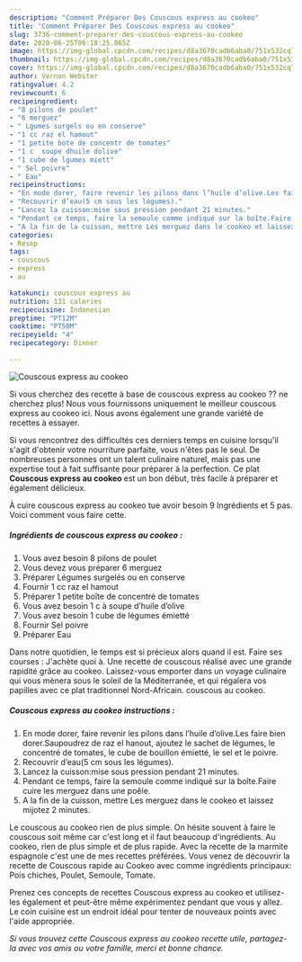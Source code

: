 ```yaml
---
description: "Comment Préparer Des Couscous express au cookeo"
title: "Comment Préparer Des Couscous express au cookeo"
slug: 3736-comment-preparer-des-couscous-express-au-cookeo
date: 2020-06-25T06:18:25.865Z
image: https://img-global.cpcdn.com/recipes/d8a3670cadb6aba0/751x532cq70/couscous-express-au-cookeo-photo-principale-de-la-recette.jpg
thumbnail: https://img-global.cpcdn.com/recipes/d8a3670cadb6aba0/751x532cq70/couscous-express-au-cookeo-photo-principale-de-la-recette.jpg
cover: https://img-global.cpcdn.com/recipes/d8a3670cadb6aba0/751x532cq70/couscous-express-au-cookeo-photo-principale-de-la-recette.jpg
author: Vernon Webster
ratingvalue: 4.2
reviewcount: 6
recipeingredient:
- "8 pilons de poulet"
- "6 merguez"
- " Lgumes surgels ou en conserve"
- "1 cc raz el hamout"
- "1 petite bote de concentr de tomates"
- "1 c  soupe dhuile dolive"
- "1 cube de lgumes miett"
- " Sel poivre"
- " Eau"
recipeinstructions:
- "En mode dorer, faire revenir les pilons dans l’huile d’olive.Les faire bien dorer.Saupoudrez de raz el hanout, ajoutez le sachet de légumes, le concentré de tomates, le cube de bouillon émietté, le sel et le poivre."
- "Recouvrir d’eau(5 cm sous les légumes)."
- "Lancez la cuisson:mise sous pression pendant 21 minutes."
- "Pendant ce temps, faire la semoule comme indiqué sur la boîte.Faire cuire les merguez dans une poêle."
- "A la fin de la cuisson, mettre Les merguez dans le cookeo et laissez mijotez 2 minutes."
categories:
- Resep
tags:
- couscous
- express
- au

katakunci: couscous express au 
nutrition: 131 calories
recipecuisine: Indonesian
preptime: "PT12M"
cooktime: "PT50M"
recipeyield: "4"
recipecategory: Dinner

---
```



![Couscous express au cookeo](https://img-global.cpcdn.com/recipes/d8a3670cadb6aba0/751x532cq70/couscous-express-au-cookeo-photo-principale-de-la-recette.jpg)

Si vous cherchez des recette à base de couscous express au cookeo ?? ne cherchez plus! Nous vous fournissons uniquement le meilleur couscous express au cookeo ici. Nous avons également une grande variété de recettes à essayer.

Si vous rencontrez des difficultés ces derniers temps en cuisine lorsqu'il s'agit d'obtenir votre nourriture parfaite, vous n'êtes pas le seul. De nombreuses personnes ont un talent culinaire naturel, mais pas une expertise tout à fait suffisante pour préparer à la perfection. Ce plat <strong> Couscous express au cookeo </strong> est un bon début, très facile à préparer et également délicieux.

<!--inarticleads1-->

À cuire couscous express au cookeo tue avoir besoin 9 Ingrédients et 5 pas. Voici comment vous faire cette.

##### Ingrédients de couscous express au cookeo :

1. Vous avez besoin 8 pilons de poulet
1. Vous devez vous préparer 6 merguez
1. Préparer  Légumes surgelés ou en conserve
1. Fournir 1 cc raz el hamout
1. Préparer 1 petite boîte de concentré de tomates
1. Vous avez besoin 1 c à soupe d’huile d’olive
1. Vous avez besoin 1 cube de légumes émietté
1. Fournir  Sel poivre
1. Préparer  Eau


Dans notre quotidien, le temps est si précieux alors quand il est. Faire ses courses : J&#39;achète quoi à. Une recette de couscous réalisé avec une grande rapidité grâce au cookeo. Laissez-vous emporter dans un voyage culinaire qui vous mènera sous le soleil de la Méditerranée, et qui régalera vos papilles avec ce plat traditionnel Nord-Africain. couscous au cookeo. 

<!--inarticleads2-->

##### Couscous express au cookeo instructions :

1. En mode dorer, faire revenir les pilons dans l’huile d’olive.Les faire bien dorer.Saupoudrez de raz el hanout, ajoutez le sachet de légumes, le concentré de tomates, le cube de bouillon émietté, le sel et le poivre.
1. Recouvrir d’eau(5 cm sous les légumes).
1. Lancez la cuisson:mise sous pression pendant 21 minutes.
1. Pendant ce temps, faire la semoule comme indiqué sur la boîte.Faire cuire les merguez dans une poêle.
1. A la fin de la cuisson, mettre Les merguez dans le cookeo et laissez mijotez 2 minutes.


Le couscous au cookeo rien de plus simple. On hésite souvent à faire le couscous soit même car c&#39;est long et il faut beaucoup d&#39;ingrédients. Au cookeo, rien de plus simple et de plus rapide. Avec la recette de la marmite espagnole c&#39;est une de mes recettes préférées. Vous venez de découvrir la recette de Couscous rapide au Cookeo avec comme ingrédients principaux: Pois chiches, Poulet, Semoule, Tomate. 

<!--inarticleads1-->

<p>
Prenez ces concepts de recettes Couscous express au cookeo et utilisez-les également et peut-être même expérimentez pendant que vous y allez. Le coin cuisine est un endroit idéal pour tenter de nouveaux points avec l'aide appropriée.
</p>

<p>
<i>Si vous trouvez cette Couscous express au cookeo recette utile, partagez-la avec vos amis ou votre famille, merci et bonne chance.</i>
</p>
